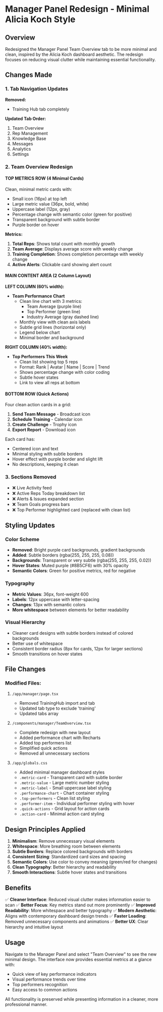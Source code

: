 # Manager Panel Redesign - Minimal Alicia Koch Style

## Overview
Redesigned the Manager Panel Team Overview tab to be more minimal and clean, inspired by the Alicia Koch dashboard aesthetic. The redesign focuses on reducing visual clutter while maintaining essential functionality.

## Changes Made

### 1. Tab Navigation Updates
**Removed:**
- Training Hub tab completely

**Updated Tab Order:**
1. Team Overview
2. Rep Management
3. Knowledge Base
4. Messages
5. Analytics
6. Settings

### 2. Team Overview Redesign

#### TOP METRICS ROW (4 Minimal Cards)
Clean, minimal metric cards with:
- Small icon (16px) at top left
- Large metric value (36px, bold, white)
- Uppercase label (12px, gray)
- Percentage change with semantic color (green for positive)
- Transparent background with subtle border
- Purple border on hover

**Metrics:**
1. **Total Reps**: Shows total count with monthly growth
2. **Team Average**: Displays average score with weekly change
3. **Training Completion**: Shows completion percentage with weekly change
4. **Active Alerts**: Clickable card showing alert count

#### MAIN CONTENT AREA (2 Column Layout)

**LEFT COLUMN (60% width):**
- **Team Performance Chart**
  - Clean line chart with 3 metrics:
    - Team Average (purple line)
    - Top Performer (green line)
    - Industry Average (gray dashed line)
  - Monthly view with clean axis labels
  - Subtle grid lines (horizontal only)
  - Legend below chart
  - Minimal border and background

**RIGHT COLUMN (40% width):**
- **Top Performers This Week**
  - Clean list showing top 5 reps
  - Format: Rank | Avatar | Name | Score | Trend
  - Shows percentage change with color coding
  - Subtle hover states
  - Link to view all reps at bottom

#### BOTTOM ROW (Quick Actions)
Four clean action cards in a grid:
1. **Send Team Message** - Broadcast icon
2. **Schedule Training** - Calendar icon
3. **Create Challenge** - Trophy icon
4. **Export Report** - Download icon

Each card has:
- Centered icon and text
- Minimal styling with subtle borders
- Hover effect with purple border and slight lift
- No descriptions, keeping it clean

### 3. Sections Removed
- ❌ Live Activity feed
- ❌ Active Reps Today breakdown list
- ❌ Alerts & Issues expanded section
- ❌ Team Goals progress bars
- ❌ Top Performer highlighted card (replaced with clean list)

## Styling Updates

### Color Scheme
- **Removed**: Bright purple card backgrounds, gradient backgrounds
- **Added**: Subtle borders (rgba(255, 255, 255, 0.08))
- **Backgrounds**: Transparent or very subtle (rgba(255, 255, 255, 0.02))
- **Hover States**: Muted purple (#8B5CF6) with 30% opacity
- **Semantic Colors**: Green for positive metrics, red for negative

### Typography
- **Metric Values**: 36px, font-weight 600
- **Labels**: 12px uppercase with letter-spacing
- **Changes**: 13px with semantic colors
- **More whitespace** between elements for better readability

### Visual Hierarchy
- Cleaner card designs with subtle borders instead of colored backgrounds
- Better use of whitespace
- Consistent border radius (8px for cards, 12px for larger sections)
- Smooth transitions on hover states

## File Changes

### Modified Files:
1. `/app/manager/page.tsx`
   - Removed TrainingHub import and tab
   - Updated tab type to exclude 'training'
   - Updated tabs array

2. `/components/manager/TeamOverview.tsx`
   - Complete redesign with new layout
   - Added performance chart with Recharts
   - Added top performers list
   - Simplified quick actions
   - Removed all unnecessary sections

3. `/app/globals.css`
   - Added minimal manager dashboard styles
   - `.metric-card` - Transparent card with subtle border
   - `.metric-value` - Large metric number styling
   - `.metric-label` - Small uppercase label styling
   - `.performance-chart` - Chart container styling
   - `.top-performers` - Clean list styling
   - `.performer-item` - Individual performer styling with hover
   - `.quick-actions` - Grid layout for action cards
   - `.action-card` - Minimal action card styling

## Design Principles Applied

1. **Minimalism**: Remove unnecessary visual elements
2. **Whitespace**: More breathing room between elements
3. **Subtle Borders**: Replace colored backgrounds with borders
4. **Consistent Sizing**: Standardized card sizes and spacing
5. **Semantic Colors**: Use color to convey meaning (green/red for changes)
6. **Clean Typography**: Better hierarchy and readability
7. **Smooth Interactions**: Subtle hover states and transitions

## Benefits

✅ **Cleaner Interface**: Reduced visual clutter makes information easier to scan
✅ **Better Focus**: Key metrics stand out more prominently
✅ **Improved Readability**: More whitespace and better typography
✅ **Modern Aesthetic**: Aligns with contemporary dashboard design trends
✅ **Faster Loading**: Removed unnecessary components and animations
✅ **Better UX**: Clear hierarchy and intuitive layout

## Usage

Navigate to the Manager Panel and select "Team Overview" to see the new minimal design. The interface now provides essential metrics at a glance with:
- Quick view of key performance indicators
- Visual performance trends over time
- Top performers recognition
- Easy access to common actions

All functionality is preserved while presenting information in a cleaner, more professional manner.

